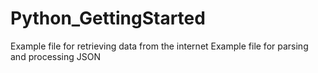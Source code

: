 # Python_GettingStarted

Example file for retrieving data from the internet
Example file for parsing and processing JSON
